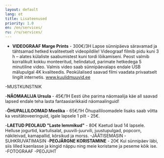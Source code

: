 ```yaml
---
layout: default
lang: et
title: Lisateenused
priority: 1.0
en: /en/services/
ru: /ru/services/
---
```


- **VIDEOGRAAF Marge Prints** - 300€/3H
Lapse sünnipäeva säravamad ja tähtsamad hetked kvaliteetselt videopildile!
Videograaf filmib pidu kuni 3 h – alates külaliste saabumistest kuni tordi lõikamiseni.
Peost valmib korralikult kokku monteeritud, helindatud, parimate hetkedega 5 minutiline video.
Valmis video saab sünnipäevalaps endale USB mälupulgal 4K kvaliteedis.
Peokülalised saavad filmi vaadata privaatselt lingilt internetis.
www.kuulidmuuvid.ee

-MUSTKUNSTNIK

-**NÄOMAALIJA Ursula** - 45€/1H
Eesti ühe parima näomaalija käe all saavad lapsed endale teha lasta fantaasiarikkaid näomaalinguid! 

-**ÕHUPALLILOOMAD Meelika** - 65€/1H
Õhupalliloomadele lisaks saab võtta ka vesitätoveeringuid, igale lapsele 1 pilt - 25€. 

-**LAETUD PEOLAUD "Laste lemmikud"** - 80€
Kaetud laud 14 lapsele. 
Helluse jogurtid, kartulisalat, puuvili-juurvili, juustupulgad, popcorn, näkileivad, kamapallid, kõrsikud ja morss.
-JÄÄTISEMASIN
-SUHKRUVATIMASIN
-**PEOJÄRGNE KORISTAMINE** - 20€
Kui sünnipäev läbi, siis lilled kaenlasse ja kingid näppu ning meie koristame ja peseme kõik ise. 
-FOTOGRAAF
-PEOJUHT
